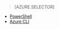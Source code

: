 > [AZURE.SELECTOR]
- [PowerShell](virtual-networks-static-private-ip-arm-ps)
- [Azure CLI](virtual-networks-static-private-ip-arm-cli)
